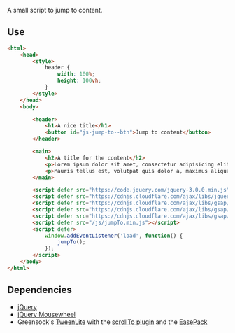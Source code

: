 A small script to jump to content.

## Use

```html
<html>
	<head>
		<style>
			header {
				width: 100%;
				height: 100vh;
			}
		</style>
	</head>
	<body>

		<header>
			<h1>A nice title</h1>
			<button id="js-jump-to--btn">Jump to content</button>
		</header>

		<main>
			<h2>A title for the content</h2>
			<p>Lorem ipsum dolor sit amet, consectetur adipisicing elit. Sint et eligendi ipsum maiores, reiciendis deserunt suscipit officia dolorum deleniti. Autem ipsa, quisquam quam amet deserunt earum vel, molestias rem.</p>
			<p>Mauris tellus est, volutpat quis dolor a, maximus aliquam arcu. Vestibulum id magna ac dolor placerat faucibus. Cum sociis natoque penatibus et magnis dis parturient montes, nascetur ridiculus mus. Nunc tempus congue dui ut gravida. Vestibulum eleifend elit orci, et mattis magna tempor tincidunt. Vivamus ante tellus, sagittis quis ultrices ac, pellentesque consectetur sapien. Phasellus a sodales eros.</p>
		</main>

		<script defer src="https://code.jquery.com/jquery-3.0.0.min.js"></script>
		<script defer src="https://cdnjs.cloudflare.com/ajax/libs/jquery-mousewheel/3.1.13/jquery.mousewheel.min.js"></script>
		<script defer src="https://cdnjs.cloudflare.com/ajax/libs/gsap/1.18.5/TweenLite.min.js"></script>
		<script defer src="https://cdnjs.cloudflare.com/ajax/libs/gsap/1.18.5/easing/EasePack.min.js"></script>
		<script defer src="https://cdnjs.cloudflare.com/ajax/libs/gsap/1.18.5/plugins/ScrollToPlugin.min.js"></script>
		<script defer src="/js/jumpTo.min.js"></script>
		<script defer>
			window.addEventListener('load', function() {
				jumpTo();
			});
		</script>
	</body>
</html>
```

## Dependencies

- [jQuery](http://jquery.com/)
- [jQuery Mousewheel](https://github.com/jquery/jquery-mousewheel)
- Greensock's [TweenLite](https://greensock.com/tweenlite) with the [scrollTo plugin](https://greensock.com/ScrollToPlugin) and the [EasePack](https://cdnjs.cloudflare.com/ajax/libs/gsap/1.18.5/easing/EasePack.min.js)
